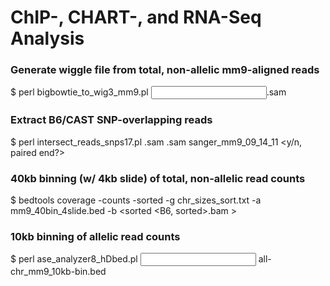 
# ChIP-, CHART-, and RNA-Seq Analysis

### Generate wiggle file from total, non-allelic mm9-aligned reads
$ perl bigbowtie_to_wig3_mm9.pl <input>.sam <outfile> <color>
  
### Extract B6/CAST SNP-overlapping reads
$ perl intersect_reads_snps17.pl <B6>.sam <CAST>.sam sanger_mm9_09_14_11 <y/n, paired end?> <output>
  
### 40kb binning (w/ 4kb slide) of total, non-allelic read counts
$ bedtools coverage -counts -sorted -g chr_sizes_sort.txt -a mm9_40bin_4slide.bed -b <sorted <B6, sorted>.bam > <output>
  
### 10kb binning of allelic read counts
$ perl ase_analyzer8_hDbed.pl <input> all-chr_mm9_10kb-bin.bed <output>
